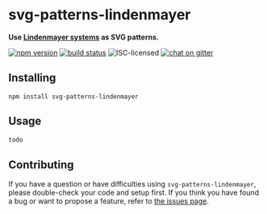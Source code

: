 # svg-patterns-lindenmayer

**Use [Lindenmayer systems](https://en.wikipedia.org/wiki/L-system) as SVG patterns.**

[![npm version](https://img.shields.io/npm/v/svg-patterns-lindenmayer.svg)](https://www.npmjs.com/package/svg-patterns-lindenmayer)
[![build status](https://api.travis-ci.org/derhuerst/svg-patterns-lindenmayer.svg?branch=master)](https://travis-ci.org/derhuerst/svg-patterns-lindenmayer)
![ISC-licensed](https://img.shields.io/github/license/derhuerst/svg-patterns-lindenmayer.svg)
[![chat on gitter](https://badges.gitter.im/derhuerst.svg)](https://gitter.im/derhuerst)


## Installing

```shell
npm install svg-patterns-lindenmayer
```


## Usage

```js
todo
```


## Contributing

If you have a question or have difficulties using `svg-patterns-lindenmayer`, please double-check your code and setup first. If you think you have found a bug or want to propose a feature, refer to [the issues page](https://github.com/derhuerst/svg-patterns-lindenmayer/issues).
